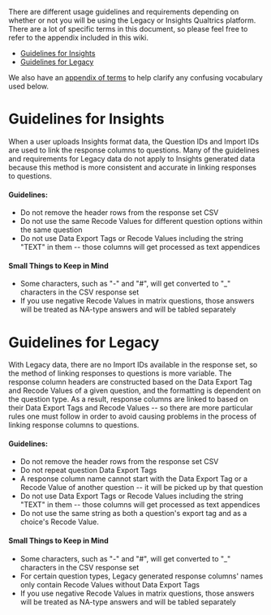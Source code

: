 There are different usage guidelines and requirements depending on whether or not you will be using the Legacy or Insights Qualtrics platform. There are a lot of specific terms in this document, so please feel free to refer to the appendix included in this wiki.

- [Guidelines for Insights](https://github.com/ctesta01/QualtricsTools/wiki/Usage-Requirements/#guidelines-for-insights)
- [Guidelines for Legacy](https://github.com/ctesta01/QualtricsTools/wiki/Usage-Requirements/#guidelines-for-legacy)

We also have an [appendix of terms](https://github.com/ctesta01/QualtricsTools/wiki/Appendix-of-Qualtrics-Terms) to help clarify any confusing vocabulary used below. 

# Guidelines for Insights
When a user uploads Insights format data, the Question IDs and Import IDs are used to link the response columns to questions. Many of the guidelines and requirements for Legacy data do not apply to Insights generated data because this method is more consistent and accurate in linking responses to questions. 

#### Guidelines:
- Do not remove the header rows from the response set CSV
- Do not use the same Recode Values for different question options within the same question
- Do not use Data Export Tags or Recode Values including the string "TEXT" in them -- those columns will get processed as text appendices

#### Small Things to Keep in Mind
- Some characters, such as "-" and "#", will get converted to "_" characters in the CSV response set
- If you use negative Recode Values in matrix questions, those answers will be treated as NA-type answers and will be tabled separately


# Guidelines for Legacy
With Legacy data, there are no Import IDs available in the response set, so the method of linking responses to questions is more variable. The response column headers are constructed based on the Data Export Tag and Recode Values of a given question, and the formatting is dependent on the question type. As a result, response columns are linked to based on their Data Export Tags and Recode Values -- so there are more particular rules one must follow in order to avoid causing problems in the process of linking response columns to questions.

#### Guidelines:
- Do not remove the header rows from the response set CSV
- Do not repeat question Data Export Tags
- A response column name cannot start with the Data Export Tag or a Recode Value of another question -- it will be picked up by that question
- Do not use Data Export Tags or Recode Values including the string "TEXT" in them -- those columns will get processed as text appendices
- Do not use the same string as both a question's export tag and as a choice's Recode Value. 

#### Small Things to Keep in Mind
- Some characters, such as "-" and "#", will get converted to "_" characters in the CSV response set
- For certain question types, Legacy generated response columns' names only contain Recode Values without Data Export Tags
- If you use negative Recode Values in matrix questions, those answers will be treated as NA-type answers and will be tabled separately